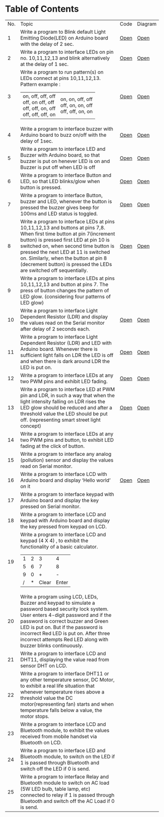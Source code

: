 # Table of Contents

<table>
<tr><td>No.</td><td>Topic</td><td>Code</td><td>Diagram</td></tr>

<tr>
<td>1</td>
<td>Write a program to Blink default Light Emitting Diode(LED) on Arduino board with the delay of 2 sec.</td>
<td><a href="https://github.com/rpkc/O-level-IoT-Project-Codes/blob/main/1/1.ino">Open</a></td>
<td><a href="https://raw.githubusercontent.com/rpkc/O-level-IoT-Project-Codes/main/1/1.png">Open</a></td>
</tr>

<tr>
<td>2</td>
<td>Write a program to interface LEDs on pin no. 10,11,12,13 and blink alternatively at the delay of 1 sec.</td>
<td><a href="https://github.com/rpkc/O-level-IoT-Project-Codes/blob/main/2/2.ino">Open</a></td>
<td><a href="https://raw.githubusercontent.com/rpkc/O-level-IoT-Project-Codes/main/2/2.png">Open</a></td>
</tr>

<tr>
<td>3</td>
<td>Write a program to run pattern(s) on LEDs connect at pins 10,11,12,13. <br>Pattern example : 
    <center>
    <table>
    <tr>
    <td>
    on, off, off, off<br>
    off, on off, off<br>
    off, off, on, off<br>
    off, off, off, on
    </td>
    <td>
    on, on, off, off<br>
    off, on, on, off<br>
    off, off, on, on
    </td>
    </tr>
    </table>
    </center>
</td>
<td><a href="https://github.com/rpkc/O-level-IoT-Project-Codes/blob/main/3/3.ino">Open</a></td>
<td><a href="https://raw.githubusercontent.com/rpkc/O-level-IoT-Project-Codes/main/3/3.png">Open</a></td>
</tr>


<tr>
<td>4</td>
<td> Write a program to interface buzzer with Arduino board to buzz on/off with the delay of 1sec.</td>
<td><a href="https://github.com/rpkc/O-level-IoT-Project-Codes/blob/main/4/4.ino">Open</a></td>
<td><a href="https://raw.githubusercontent.com/rpkc/O-level-IoT-Project-Codes/main/4/4.png">Open</a></td>
</tr>

<tr>
<td>5</td>
<td>Write a program to interface LED and Buzzer with Arduino board, so that buzzer is put on henever LED is on and Buzzer is put off when LED is off</td>
<td><a href="https://github.com/rpkc/O-level-IoT-Project-Codes/blob/main/5/5.ino">Open</a></td>
<td><a href="https://raw.githubusercontent.com/rpkc/O-level-IoT-Project-Codes/main/5/5.png">Open</a></td>
</tr>

<tr>
<td>6</td>
<td>Write a program to interface Button and LED, so that LED blinks/glow when button is pressed.</td>
<td><a href="https://github.com/rpkc/O-level-IoT-Project-Codes/blob/main/6/6.ino">Open</a></td>
<td><a href="https://raw.githubusercontent.com/rpkc/O-level-IoT-Project-Codes/main/6/6.png">Open</a></td>
</tr>

<tr>
<td>7</td>
<td> Write a program to interface Button, buzzer and LED, whenever the button is pressed the buzzer gives beep for 100ms and LED status is toggled.</td>
<td><a href="https://github.com/rpkc/O-level-IoT-Project-Codes/blob/main/7/7.ino">Open</a></td>
<td><a href="https://raw.githubusercontent.com/rpkc/O-level-IoT-Project-Codes/main/7/7.png">Open</a></td>
</tr>

<tr>
<td>8</td>
<td> Write a program to interface LEDs at pins 10,11,12,13 and buttons at pins 7,8. When first time button at pin 7(increment button) is pressed first LED at pin 10 is switched on, when second time button is pressed the next LED at 11 is switched on. Similarly, when the button at pin 8 (decrement button) is pressed the LEDs are switched off sequentially.</td>
<td><a href="https://github.com/rpkc/O-level-IoT-Project-Codes/blob/main/8/8.ino">Open</a></td>
<td><a href="https://raw.githubusercontent.com/rpkc/O-level-IoT-Project-Codes/main/8/8.png">Open</a></td>
</tr>

<tr>
<td>9</td>
<td> Write a program to interface LEDs at pins 10,11,12,13 and button at pins 7. The press of button changes the pattern of LED glow. (considering four patterns of LED glow)</td>
<td></td>
<td></td>
</tr>

<tr>
<td>10</td>
<td>Write a program to interface Light Dependent Resistor (LDR) and display the values read on the Serial monitor after delay of 2 seconds each.</td>
<td><a href="https://github.com/rpkc/O-level-IoT-Project-Codes/blob/main/10/10.ino">Open</a></td>
<td><a href="https://raw.githubusercontent.com/rpkc/O-level-IoT-Project-Codes/main/10/10.png">Open</a></td>
</tr>

<tr>
<td>11</td>
<td>Write a program to interface Light Dependent Resistor (LDR) and LED with Arduino board. Whenever there is sufficient light falls on LDR the LED is off and when there is dark around LDR the LED is put on.</td>
<td><a href="https://github.com/rpkc/O-level-IoT-Project-Codes/blob/main/11/11.ino">Open</a></td>
<td><a href="https://raw.githubusercontent.com/rpkc/O-level-IoT-Project-Codes/main/11/11.png">Open</a></td>
</tr>

<tr>
<td>12</td>
<td> Write a program to interface LEDs at any two PWM pins and exhibit LED fading.</td>
<td><a href="https://github.com/rpkc/O-level-IoT-Project-Codes/blob/main/12/12.ino">Open</a></td>
<td><a href="https://raw.githubusercontent.com/rpkc/O-level-IoT-Project-Codes/main/12/12.png">Open</a></td>
</tr>

<tr>
<td>13</td>
<td> Write a program to interface LED at PWM pin and LDR, in such a way that when the light intensity falling on LDR rises the LED glow should be reduced and after a threshold value the LED should be put off. (representing smart street light concept)</td>
<td><a href="https://github.com/rpkc/O-level-IoT-Project-Codes/blob/main/13/13.ino">Open</a></td>
<td><a href="https://raw.githubusercontent.com/rpkc/O-level-IoT-Project-Codes/main/13/13.png">Open</a></td>
</tr>

<tr>
<td>14</td>
<td> Write a program to interface LEDs at any two PWM pins and button, to exhibit LED fading at the click of button.</td>
<td></td>
<td></td>
</tr>

<tr>
<td>15</td>
<td> Write a program to interface any analog (pollution) sensor and display the values read on Serial monitor.</td>
<td></td>
<td></td>
</tr>

<tr>
<td>16</td>
<td> Write a program to interface LCD with Arduino board and display ‘Hello world’ on it</td>
<td><a href="https://github.com/rpkc/O-level-IoT-Project-Codes/blob/main/16/16.ino">Open</a></td>
<td><a href="https://raw.githubusercontent.com/rpkc/O-level-IoT-Project-Codes/main/16/16.png">Open</a></td>
</tr>

<tr>
<td>17</td>
<td> Write a program to interface keypad with Arduino board and display the key pressed  on Serial monitor.</td>
<td></td>
<td></td>
</tr>

<tr>
<td>18</td>
<td> Write a program to interface LCD and keypad with Arduino board and display the key pressed from keypad on LCD.</td>
<td></td>
<td></td>
</tr>

<tr>
<td>19</td>
<td>Write a program to interface LCD and keypad (4 X 4) , to exhibit the functionality of a basic calculator.
<table>
<tr><td>1</td><td>2</td><td>3</td><td>4</td></tr>
<tr><td>5</td><td>6</td><td>7</td><td>8</td></tr>
<tr><td>9</td><td>0</td><td>+</td><td>-</td></tr>
<tr><td>/</td><td>*</td><td>Clear</td><td>Enter</td></tr>
</table>

</td>
<td></td>
<td></td>
</tr>

<tr>
<td>20</td>
<td> Write a program using LCD, LEDs, Buzzer and keypad to simulate a password based security lock system. User enters 4-digit password and if the password is correct buzzer and Green LED is put on. But if the password is incorrect Red LED is put on. After three incorrect attempts Red LED along with buzzer blinks continuously.</td>
<td></td>
<td></td>
</tr>

<tr>
<td>21</td>
<td>Write a program to interface LCD and DHT11, displaying the value read from sensor DHT on LCD.</td>
<td></td>
<td></td>
</tr>


<tr>
<td>22</td>
<td> Write a program to interface DHT11 or any other temperature sensor, DC Motor, to exhibit a real life situation that whenever temperature rises above a threshold value the DC motor(representing fan) starts and when temperature falls below a value, the motor stops.</td>
<td></td>
<td></td>
</tr>

<tr>
<td>23</td>
<td> Write a program to interface LCD and Bluetooth module, to exhibit the values received from mobile handset via Bluetooth on LCD.</td>
<td></td>
<td></td>
</tr>

<tr>
<td>24</td>
<td> Write a program to interface LED and Bluetooth module, to switch on the LED if 1 is passed through Bluetooth and switch off the LED if 0 is send.</td>
<td></td>
<td></td>
</tr>

<tr>
<td>25</td>
<td>Write a program to interface Relay and Bluetooth module to switch on AC load (5W LED bulb, table lamp, etc) connected to relay if 1 is passed through Bluetooth and switch off the AC Load if 0 is send.</td>
<td></td>
<td></td>
</tr>

</table>